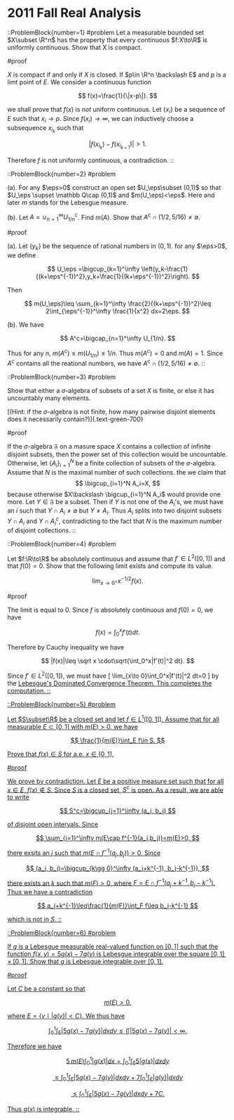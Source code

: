 # 2011 Fall Real Analysis

::ProblemBlock{number=1}
#problem
Let a measurable bounded set $X\subset \R^n$ has the property that every continuous $f:X\to\R$ is uniformly continuous. Show that X is compact.

#proof

$X$ is compact if and only if $X$ is closed. If $p\in \R^n \backslash E$ and $p$ is a limt point of $E$. We consider a continuous function

$$
f(x)=\frac{1}{\|x-p\|}.
$$

we shall prove that $f(x)$ is _not_ uniform continuous. Let
$\{x_i\}$ be a sequence of $E$ such that $x_i\to p$. Since $f(x_i)\to\infty$,
we can inductively choose a subsequence $x_{i_k}$ such that

$$
|f(x_{i_k})-f(x_{i_{k+1}})|>1.
$$

Therefore $f$ is not uniformly continuous, a contradiction.
::

::ProblemBlock{number=2}
#problem

(a). For any $\eps>0$ construct an open set $U_\eps\subset (0,1)$ so that
$U_\eps \supset \mathbb Q\cap (0,1)$ and $m(U_\eps)<\eps$.
Here and later $m$ stands for the Lebesgue measure.

(b). Let $A=\cup_{n=1}^\infty U^c_{1/n}$. Find $m(A)$. Show that $A^c\cap (1/2,5/16)\neq\emptyset$.

#proof

(a). Let $\{y_k\}$ be the sequence of rational numbers in $(0,1)$. for any $\eps>0$, we define

$$
U_\eps =\bigcup_{k=1}^\infty \left(y_k-\frac{1}{(k+\eps^{-1})^2},y_k+\frac{1}{(k+\eps^{-1})^2}\right).
$$

Then

$$
   m(U_\eps)\leq \sum_{k=1}^\infty \frac{2}{(k+\eps^{-1})^2}\leq 2\int_{\eps^{-1}}^\infty \frac{1}{x^2} dx=2\eps.
$$

(b). We have

$$
A^c=\bigcap_{n=1}^\infty U_{1/n}.
$$

Thus for any $n$,
$m(A^c)\leq m(U_{1/n})\leq 1/n$. Thus $m(A^c)=0$ and $m(A)=1$. Since $A^c$ contains all the reational numbers,
we have $A^c\cap (1/2,5/16)\neq\emptyset$.
::

::ProblemBlock{number=3}
#problem

Show that either a $\sigma$-algebra of subsets of a set $X$
is finite, or else it has uncountably many elements.

[(Hint: if the $\sigma$-algebra is not finite,
how many pairwise disjoint elements does it necessarily contain?)]{.text-green-700}

#proof

If the $\sigma$-algebra $\mathfrak F$ on a masure space $X$ contains a collection of infinite disjoint subsets, then the power set of this
collection would be uncountable. Otherwise, let
$\{A_i\}_{i=1}^N$ be a finite collection of subsets of the $\sigma$-algebra. Assume that
$N$ is the maximal number of such collections. the we claim that
$$
\bigcup_{i=1}^N A_i=X,
    $$
because otherwise $X\backslash \bigcup_{i=1}^N A_i$ would provide one more. Let $Y\in\mathfrak F$ be
a subset. Then if $Y$ is not one of the $A_i$'s, we must have an $i$ such that $Y\cap A_i\neq\emptyset$ but
$Y\neq A_i$. Thus $A_i$ splits into two disjoint subsets $Y\cap A_i$ and $Y\cap A_i^c$, contradicting
to the fact that $N$ is the maximum number of disjoint collections.
::

::ProblemBlock{number=4}
#problem

Let $f:\R\to\R$ be absolutely continuous and assume that
$f'\in L^2([0,1])$ and that $f(0)=0$. Show that the following limit exists and compute its value.

$$
\lim_{x\to 0^+} x^{-1/2} f(x).
$$

#proof

The limit is equal to $0$.
Since $f$ is absolutely continuous and $f(0)=0$, we have

$$
f(x)=\int_0^xf'(t) dt.
$$

Therefore by Cauchy inequality we have

$$
|f(x)|\leq \sqrt x \cdot\sqrt{\int_0^x|f'(t)|^2 dt}.
$$

Since $f'\in L^2([0,1])$, we must have
\[
\lim\_{x\to 0}\int_0^x|f'(t)|^2 dt=0
\]
by the <a href="https://en.wikipedia.org/wiki/Dominated_convergence_theorem">
Lebesgue's Dominated Convergence Theorem. This completes the computation.
::

::ProblemBlock{number=5}
#problem

Let $S\subset\R$ be a closed set and let $f\in L^1([0,1])$. Assume that for all
measurable $E\subset [0,1]$
with $m(E)>0$, we have

$$
\frac{1}{m(E)}\int_E f\in S.
$$

Prove that $f(x)\in S$ for a.e. $x\in[0,1]$.

#proof

We prove by contradiction. Let $E$ be a positive measure set such that for all $x\in E$,
$f(x)\not \in S$. Since $S$ is a closed set, $S^c$ is open. As a result, we are able to write

$$
S^c=\bigcup_{j=1}^\infty (a_j, b_j)
$$

of disjoint open intervals. Since

$$
\sum_{j=1}^\infty m(E\cap f^{-1}(a_j,b_j))=m(E)>0,
$$

there exsits an $j$ such that
$m(E\cap f^{-1}(a_j,b_j))>0$. Since

$$
(a_j, b_j)=\bigcup_{k\gg 0}^\infty (a_j+k^{-1}, b_j-k^{-1}),
$$

there exists an $k$ such that $m(F)>0$, where $F=E\cap f^{-1}(a_j+k^{-1},b_j-k^{-1})$. Thus we have a contradiction

$$
a_j+k^{-1}\leq\frac{1}{m(F)}\int_F f\leq b_j-k^{-1}
$$

which is not in $S$.
::

::ProblemBlock{number=6}
#problem

If $g$ is a Lebesgue measurable real-valued function on
$[0, 1]$ such that the function $f(x,y)=5g(x)-7g(y)$
is Lebesgue integrable over the square $[0,1]\times[0,1]$.
Show that $g$ is Lebesgue integrable over $[0, 1]$.

#proof

Let $C$ be a constant so that

$$
m(E)>0,
$$

where $E=\{y\mid |g(y)|< C \}$.
We thus have

$$
\int_0^1\int_{E}|5g(x)-7g(y)|dxdy\leq \iint |5g(x)-7g(y)|<\infty.
$$

Therefore we have

$$
5\,m(E)\int_0^1|g(x)| dx=
\int_0^1\int_{E}5|g(x)| dxdy
$$

$$
    \leq
\int_0^1\int_{E}|5g(x)-7g(y)| dxdy
+7 \int_0^1\int_{E}|g(y)|dxdy
$$

$$
\leq
\int_0^1\int_{E}|5g(x)-7g(y)| dxdy
+7 C.
$$

Thus $g(x)$ is integrable.
::

